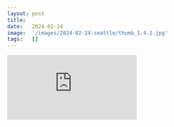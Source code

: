 ```yaml
---
layout: post
title:  
date:   2024-02-24
image:  '/images/2024-02-24-seattle/thumb_1.4.1.jpg'
tags:   []
---
```


<p><iframe src="https://www.youtube.com/embed/9oHdO4huAoY" frameborder="0" allowfullscreen></iframe></p>
